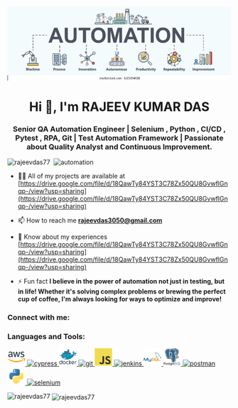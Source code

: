 ![logo](https://github.com/rajeevdas77/rajeevdas77/blob/main/automation-banner-icons-autonomous-innovation-260nw-1101554528%20(1).png)
<h1 align="center">Hi 👋, I'm RAJEEV KUMAR DAS</h1>
<h3 align="center">Senior QA Automation Engineer | Selenium , Python , CI/CD , Pytest , RPA, Git | Test Automation Framework | Passionate about Quality Analyst and Continuous Improvement.</h3>

<img align="right" alt="automation" width="400" src="https://user-images.githubusercontent.com/55389276/140866485-8fb1c876-9a8f-4d6a-98dc-08c4981eaf70.gif"> 
<p align="left"> <img src="https://komarev.com/ghpvc/?username=rajeevdas77&label=Profile%20views&color=0e75b6&style=flat" alt="rajeevdas77" /> </p>



- 👨‍💻 All of my projects are available at [https://drive.google.com/file/d/18QawTy84YST3C78Zx50QU8GvwflGnqp-/view?usp=sharing](https://drive.google.com/file/d/18QawTy84YST3C78Zx50QU8GvwflGnqp-/view?usp=sharing)

- 📫 How to reach me **rajeevdas3050@gmail.com**

- 📄 Know about my experiences [https://drive.google.com/file/d/18QawTy84YST3C78Zx50QU8GvwflGnqp-/view?usp=sharing](https://drive.google.com/file/d/18QawTy84YST3C78Zx50QU8GvwflGnqp-/view?usp=sharing)

- ⚡ Fun fact **I believe in the power of automation not just in testing, but in life! Whether it's solving complex problems or brewing the perfect cup of coffee, I'm always looking for ways to optimize and improve!**

<h3 align="left">Connect with me:</h3>
<p align="left">
</p>

<h3 align="left">Languages and Tools:</h3>
<p align="left"> <a href="https://aws.amazon.com" target="_blank" rel="noreferrer"> <img src="https://raw.githubusercontent.com/devicons/devicon/master/icons/amazonwebservices/amazonwebservices-original-wordmark.svg" alt="aws" width="40" height="40"/> </a> <a href="https://www.cypress.io" target="_blank" rel="noreferrer"> <img src="https://raw.githubusercontent.com/simple-icons/simple-icons/6e46ec1fc23b60c8fd0d2f2ff46db82e16dbd75f/icons/cypress.svg" alt="cypress" width="40" height="40"/> </a> <a href="https://www.docker.com/" target="_blank" rel="noreferrer"> <img src="https://raw.githubusercontent.com/devicons/devicon/master/icons/docker/docker-original-wordmark.svg" alt="docker" width="40" height="40"/> </a> <a href="https://git-scm.com/" target="_blank" rel="noreferrer"> <img src="https://www.vectorlogo.zone/logos/git-scm/git-scm-icon.svg" alt="git" width="40" height="40"/> </a> <a href="https://developer.mozilla.org/en-US/docs/Web/JavaScript" target="_blank" rel="noreferrer"> <img src="https://raw.githubusercontent.com/devicons/devicon/master/icons/javascript/javascript-original.svg" alt="javascript" width="40" height="40"/> </a> <a href="https://www.jenkins.io" target="_blank" rel="noreferrer"> <img src="https://www.vectorlogo.zone/logos/jenkins/jenkins-icon.svg" alt="jenkins" width="40" height="40"/> </a> <a href="https://www.mysql.com/" target="_blank" rel="noreferrer"> <img src="https://raw.githubusercontent.com/devicons/devicon/master/icons/mysql/mysql-original-wordmark.svg" alt="mysql" width="40" height="40"/> </a> <a href="https://www.postgresql.org" target="_blank" rel="noreferrer"> <img src="https://raw.githubusercontent.com/devicons/devicon/master/icons/postgresql/postgresql-original-wordmark.svg" alt="postgresql" width="40" height="40"/> </a> <a href="https://postman.com" target="_blank" rel="noreferrer"> <img src="https://www.vectorlogo.zone/logos/getpostman/getpostman-icon.svg" alt="postman" width="40" height="40"/> </a> <a href="https://www.python.org" target="_blank" rel="noreferrer"> <img src="https://raw.githubusercontent.com/devicons/devicon/master/icons/python/python-original.svg" alt="python" width="40" height="40"/> </a> <a href="https://www.selenium.dev" target="_blank" rel="noreferrer"> <img src="https://raw.githubusercontent.com/detain/svg-logos/780f25886640cef088af994181646db2f6b1a3f8/svg/selenium-logo.svg" alt="selenium" width="40" height="40"/> </a> </p>

<p><img align="left" src="https://github-readme-stats.vercel.app/api/top-langs?username=rajeevdas77&show_icons=true&locale=en&layout=compact" alt="rajeevdas77" /></p>

<p>&nbsp;<img align="center" src="https://github-readme-stats.vercel.app/api?username=rajeevdas77&show_icons=true&locale=en" alt="rajeevdas77" /></p>
